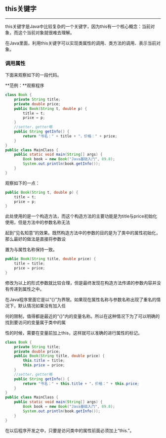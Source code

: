 ## this关键字

---

this关键字是Java中比较复杂的一个关键字，因为this有一个核心概念：当前对象，而这个当前对象就很难去理解。

在Java里面，利用this关键字可以实现类属性的调用、类方法的调用、表示当前对象。

### 调用属性

下面来观察如下的一段代码。

**范例：**观察程序

```java
class Book {
	private String title;
	private double price;
	public Book(String t, double p) {
		title = t;
		price = p;
	}
	//setter、getter略
	public String getInfo() {
		return "书名：" + title + "，价格：" + price;
	} 
}
public class MainClass {
	public static void main(String[] args) {
		Book book = new Book("Java基础入门", 89.8);
		System.out.println(book.getInfo());
	}
}
```

观察如下的一点：

```java
public Book(String t, double p) {
	title = t;
	price = p;
}
```

此处使用的是一个构造方法，而这个构造方法的主要功能是为title与price初始化使用，但是方法中的参数名称无法

起到“见名知意”的效果。既然构造方法中的参数的目的是为了类中的属性初始化，那么最好的做法是直接将参数设

置为与属性名称保持一致。

```java
public Book(String title, double price) {
	title = title;
	price = price;
}
```

修改为以上的形式参数就比较合理，但是最终发现在构造方法传递的参数内容并没有传递到属性之中。

在Java程序里面它是以“{}”为界限。如果现在属性名称与参数名称出现了重名的情况下，默认情况如果没有加入任

何的限制，值得都是最近的“{}”内的变量名称。所以在这种情况下为了可以明确的找到要访问的变量属于类中的属

性的时候，需要在变量前加上this，这样就可以准确的进行属性的标记。

```java
class Book {
	private String title;
	private double price;
	public Book(String title, double price) {
		this.title = title;
		this.price = price;
	}
	//setter、getter略
	public String getInfo() {
		return "书名：" + this.title + "，价格：" + this.price;
	} 
}
public class MainClass {
	public static void main(String[] args) {
		Book book = new Book("Java基础入门", 89.8);
		System.out.println(book.getInfo());
	}
}
```

在以后程序开发之中，只要是访问类中的属性前面必须加上“this.”。

